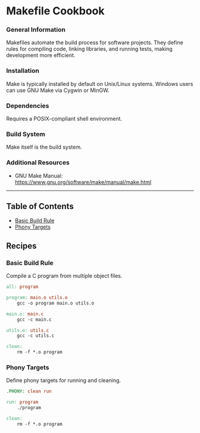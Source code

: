 # Makefile Cookbook

### General Information
Makefiles automate the build process for software projects. They define rules for compiling code, linking libraries, and running tests, making development more efficient.


### Installation
Make is typically installed by default on Unix/Linux systems. Windows users can use GNU Make via Cygwin or MinGW.


### Dependencies
Requires a POSIX-compliant shell environment.


### Build System
Make itself is the build system.


### Additional Resources
- GNU Make Manual: https://www.gnu.org/software/make/manual/make.html


---

## Table of Contents

- [Basic Build Rule](#basic-build-rule)
- [Phony Targets](#phony-targets)

## Recipes

### Basic Build Rule

Compile a C program from multiple object files.

```makefile
all: program

program: main.o utils.o
	gcc -o program main.o utils.o

main.o: main.c
	gcc -c main.c

utils.o: utils.c
	gcc -c utils.c

clean:
	rm -f *.o program

```
### Phony Targets

Define phony targets for running and cleaning.

```makefile
.PHONY: clean run

run: program
	./program

clean:
	rm -f *.o program

```

